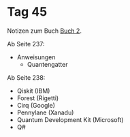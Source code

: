 # Tag 45

Notizen zum Buch [Buch 2](../Buch2.md).

Ab Seite 237:
* Anweisungen
  - Quantengatter

Ab Seite 238:
* Qiskit (IBM)
* Forest (Rigetti)
* Cirq (Google)
* Pennylane (Xanadu)
* Quantum Development Kit (Microsoft)
* Q#
